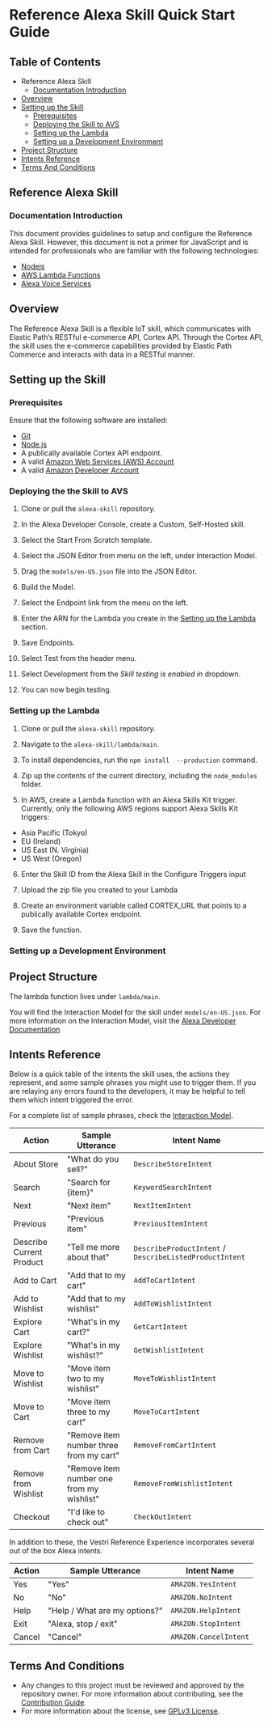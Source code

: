 # Reference Alexa Skill Quick Start Guide

## Table of Contents

  * Reference Alexa Skill
      * [Documentation Introduction](#documentation-introduction)
  * [Overview](#overview)
  * [Setting up the Skill](#setting-up-the-skill)
      * [Prerequisites](#prerequisites)
      * [Deploying the Skill to AVS](#deploying-the-the-skill-to-avs)
      * [Setting up the Lambda](#setting-up-the-lambda)
      * [Setting up a Development Environment](#setting-up-a-development-environment)
  * [Project Structure](#project-structure)
  * [Intents Reference](#intents-reference)
  * [Terms And Conditions](#terms-and-conditions)

## Reference Alexa Skill

### Documentation Introduction

This document provides guidelines to setup and configure the Reference Alexa Skill. However, this document is not a primer for JavaScript and is intended for professionals who are familiar with the following technologies:

  * [Nodejs](https://nodejs.org/en/)
  * [AWS Lambda Functions](https://aws.amazon.com/lambda/)
  * [Alexa Voice Services](https://developer.amazon.com/alexa-voice-service)

## Overview

The Reference Alexa Skill is a flexible IoT skill, which communicates with Elastic Path’s RESTful e-commerce API, Cortex API. Through the Cortex API, the skill uses the e-commerce capabilities provided by Elastic Path Commerce and interacts with data in a RESTful manner.

## Setting up the Skill

### Prerequisites

Ensure that the following software are installed:

*  [Git](https://git-scm.com/downloads)
*  [Node.js](https://nodejs.org/en/download/)
* A publically available Cortex API endpoint.
* A valid [Amazon Web Services (AWS) Account](https://console.aws.amazon.com)
* A valid [Amazon Developer Account](https://developer.amazon.com)

### Deploying the the Skill to AVS

1. Clone or pull the `alexa-skill` repository.

2. In the Alexa Developer Console, create a Custom, Self-Hosted skill.

3. Select the Start From Scratch template.

4. Select the JSON Editor from menu on the left, under Interaction Model.

5. Drag the `models/en-US.json` file into the JSON Editor.

6. Build the Model.

7. Select the Endpoint link from the menu on the left.

8. Enter the ARN for the Lambda you create in the [Setting up the Lambda](#setting-up-the-lambda) section.

9. Save Endpoints.

10. Select Test from the header menu.

11. Select Development from the *Skill testing is enabled in* dropdown.

12.  You can now begin testing.

### Setting up the Lambda

1. Clone or pull the `alexa-skill` repository.

2. Navigate to the `alexa-skill/lambda/main`.

3. To install dependencies, run the `npm install  --production` command.

4. Zip up the contents of the current directory, including the `node_modules` folder.

5. In AWS, create a Lambda function with an Alexa Skills Kit trigger.  Currently, only the following AWS regions support Alexa Skills Kit triggers:
  * Asia Pacific (Tokyo)
  * EU (Ireland)
  * US East (N. Virginia)
  * US West (Oregon)

6. Enter the Skill ID from the Alexa Skill in the Configure Triggers input

7. Upload the zip file you created to your Lambda

8. Create an environment variable called CORTEX_URL that points to a publically available Cortex endpoint.

9. Save the function.

### Setting up a Development Environment

## Project Structure

The lambda function lives under `lambda/main`.

You will find the Interaction Model for the skill under `models/en-US.json`.  For more information on the Interaction Model, visit the [Alexa Developer Documentation](https://developer.amazon.com/docs/custom-skills/create-the-interaction-model-for-your-skill.html)

## Intents Reference

Below is a quick table of the intents the skill uses, the actions they represent, and some sample phrases you might use to trigger them. If you are relaying any errors found to the developers, it may be helpful to tell them which intent triggered the error.

For a complete list of sample phrases, check the [Interaction Model](./models/en-US.json).

| Action                    | Sample Utterance                          | Intent Name                                           |
| ------------------------- | ----------------------------------------- | ----------------------------------------------------- |
| About Store               | "What do you sell?"                       | `DescribeStoreIntent`                                 |
| Search                    | "Search for {item}"                       | `KeywordSearchIntent`                                 |
| Next                      | "Next item"                               | `NextItemIntent`                                      |
| Previous                  | "Previous item"                           | `PreviousItemIntent`                                  |
| Describe Current Product  | "Tell me more about that"                 | `DescribeProductIntent` / `DescribeListedProductIntent` |
| Add to Cart               | "Add that to my cart"                     | `AddToCartIntent`                                     |
| Add to Wishlist           | "Add that to my wishlist"                 | `AddToWishlistIntent`                                 |
| Explore Cart              | "What's in my cart?"                      | `GetCartIntent`                                       |
| Explore Wishlist          | "What's in my wishlist?"                  | `GetWishlistIntent`                                   |
| Move to Wishlist          | "Move item two to my wishlist"            | `MoveToWishlistIntent`                                |
| Move to Cart              | "Move item three to my cart"              | `MoveToCartIntent`                                    |
| Remove from Cart          | "Remove item number three from my cart"   | `RemoveFromCartIntent`                                |
| Remove from Wishlist      | "Remove item number one from my wishlist" | `RemoveFromWishlistIntent`                            |
| Checkout                  | "I'd like to check out"                   | `CheckOutIntent`                                      |

In addition to these, the Vestri Reference Experience incorporates several out of the box Alexa intents.

| Action                    | Sample Utterance                          | Intent Name                                           |
| ------------------------- | ----------------------------------------- | ----------------------------------------------------- |
| Yes                       | "Yes"                                     | `AMAZON.YesIntent`                                    |
| No                        | "No"                                      | `AMAZON.NoIntent`                                     |
| Help                      | "Help / What are my options?"             | `AMAZON.HelpIntent`                                   |
| Exit                      | "Alexa, stop / exit"                      | `AMAZON.StopIntent`                                   |
| Cancel                    | "Cancel"                                 | `AMAZON.CancelIntent`                                 |

## Terms And Conditions

- Any changes to this project must be reviewed and approved by the repository owner. For more information about contributing, see the [Contribution Guide](https://github.com/elasticpath/alexa-skill/blob/master/.github/CONTRIBUTING.md).
- For more information about the license, see [GPLv3 License](https://github.com/elasticpath/alexa-skill/blob/master/LICENSE).
